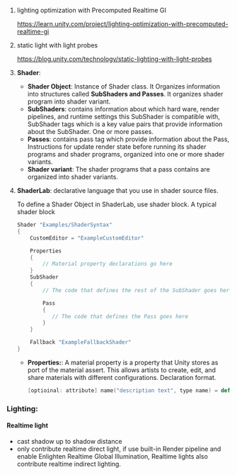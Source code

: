 1. lighting optimization with Precomputed Realtime GI

   https://learn.unity.com/project/lighting-optimization-with-precomputed-realtime-gi

2. static light with light probes

   https://blog.unity.com/technology/static-lighting-with-light-probes

3. **Shader**:
   + **Shader Object**: Instance of Shader class. It Organizes information into structures called **SubShaders and Passes**. It organizes shader program into shader variant.
   + **SubShaders**: contains information about which hard ware, render pipelines, and runtime settings this SubShader is compatible with, SubShader tags which is a key value pairs that provide information about the SubShader. One or more passes.
   + **Passes**: contains pass tag which provide information about the Pass, Instructions for update render state before running its shader programs and shader programs, organized into one or more shader variants.
   + **Shader variant**: The shader programs that a pass contains are organized into shader variants.

4. **ShaderLab**: declarative language that you use in shader source files.

   To define a Shader Object in ShaderLab, use shader block. A typical shader block

   ```c
   Shader "Examples/ShaderSyntax"
   {
       CustomEditor = "ExampleCustomEditor"
   
       Properties
       {
           // Material property declarations go here
       }
       SubShader
       {
           // The code that defines the rest of the SubShader goes here
   
           Pass
           {
              // The code that defines the Pass goes here
           }
       }
   
       Fallback "ExampleFallbackShader"
   }
   ```

   + **Properties:**:  A material property is a property that Unity stores as port of the material assert. This allows artists to create, edit, and share materials with different configurations. Declaration format.

     ```c
     [optioinal: attribute] name("description text", type name) = default val
     ```

     

### Lighting:

#### Realtime light

+ cast shadow up to shadow distance
+ only contribute realtime direct light, if use built-in Render pipeline and enable Enlighten Realtime Global Illumination, Realtime lights also contribute realtime indirect lighting.